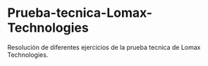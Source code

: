 # Prueba-tecnica-Lomax-Technologies
Resolución de diferentes ejercicios de la prueba tecnica de Lomax Technologies.
